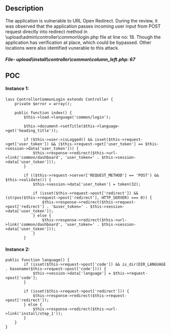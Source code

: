 ## Description
The application is vulnerable to URL Open Redirect. During the review, it was observed that the application passes incoming user input from POST request directly into redirect method in \upload\admin\controller\common\login.php file at line no: 18. Though the application has verification at place, which could be bypassed.
Other locations were also identified vunerable to this attack.
##### File- upload\install\controller\common\column_left.php: 67


## POC
#### Instance 1:
```
lass ControllerCommonLogin extends Controller {
	private $error = array();

	public function index() {
		$this->load->language('common/login');

		$this->document->setTitle($this->language->get('heading_title'));

		if ($this->user->isLogged() && isset($this->request->get['user_token']) && ($this->request->get['user_token'] == $this->session->data['user_token'])) {
			$this->response->redirect($this->url->link('common/dashboard', 'user_token=' . $this->session->data['user_token']));
		}

		if (($this->request->server['REQUEST_METHOD'] == 'POST') && $this->validate()) {
			$this->session->data['user_token'] = token(32);
			
			if (isset($this->request->post['redirect']) && (strpos($this->request->post['redirect'], HTTP_SERVER) === 0)) {
				$this->response->redirect($this->request->post['redirect'] . '&user_token=' . $this->session->data['user_token']);
			} else {
				$this->response->redirect($this->url->link('common/dashboard', 'user_token=' . $this->session->data['user_token']));
			}
		}
```


#### Instance 2:
```
public function language() {
		if (isset($this->request->post['code']) && is_dir(DIR_LANGUAGE . basename($this->request->post['code']))) {
			$this->session->data['language'] = $this->request->post['code'];
		}

		if (isset($this->request->post['redirect'])) {
			$this->response->redirect($this->request->post['redirect']);
		} else {
			$this->response->redirect($this->url->link('install/step_1'));
		}
	}	
}
```


